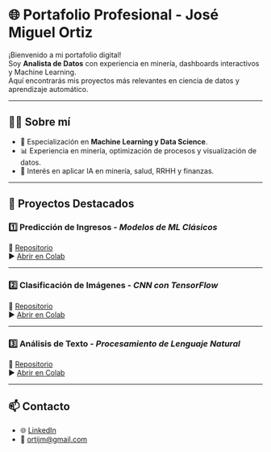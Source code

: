 # 🌐 Portafolio Profesional - José Miguel Ortiz

¡Bienvenido a mi portafolio digital!  
Soy **Analista de Datos** con experiencia en minería, dashboards interactivos y Machine Learning.  
Aquí encontrarás mis proyectos más relevantes en ciencia de datos y aprendizaje automático.

---

## 👨‍💻 Sobre mí
- 🎯 Especialización en **Machine Learning y Data Science**.  
- 📊 Experiencia en minería, optimización de procesos y visualización de datos.  
- 🤖 Interés en aplicar IA en minería, salud, RRHH y finanzas.  

---

## 🚀 Proyectos Destacados

### 1️⃣ Predicción de Ingresos - *Modelos de ML Clásicos*
🔗 [Repositorio](https://github.com/ortijm/proyecto-ml-interpretacion)  
▶️ [Abrir en Colab](https://colab.research.google.com/github/ortijm/proyecto-ml-interpretacion/blob/master/notebooks/modelo.ipynb)

---

### 2️⃣ Clasificación de Imágenes - *CNN con TensorFlow*
🔗 [Repositorio](https://github.com/ortijm/proyecto-ml-imagenes)  
▶️ [Abrir en Colab](https://colab.research.google.com/github/ortijm/proyecto-ml-imagenes/blob/master/notebooks/cnn.ipynb)

---

### 3️⃣ Análisis de Texto - *Procesamiento de Lenguaje Natural*
🔗 [Repositorio](https://github.com/ortijm/proyecto-ml-nlp)  
▶️ [Abrir en Colab](https://colab.research.google.com/github/ortijm/proyecto-ml-nlp/blob/master/notebooks/Proyecto-nlp.ipynb)

---

## 📫 Contacto
- 🌐 [LinkedIn](https://www.linkedin.com/in/jortiz-olivares)  
- 📧 ortijm@gmail.com  
